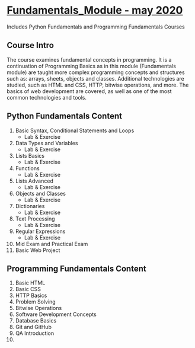 # [Fundamentals_Module - may 2020](https://softuni.bg/trainings/2833/python-fundamentals-may-2020)
Includes Python Fundamentals and Programming Fundamentals Courses

## Course Intro
The course examines fundamental concepts in programming. It is a continuation of Programming Basics as in this module (Fundamentals module) are taught more complex programming concepts and structures such as: arrays, sheets, objects and classes. Additional technologies are studied, such as HTML and CSS, HTTP, bitwise operations, and more. The basics of web development are covered, as well as one of the most common technologies and tools.

## Python Fundamentals Content
1. Basic Syntax, Conditional Statements and Loops
    - Lab & Exercise
2. Data Types and Variables
    - Lab & Exercise
3. Lists Basics
    - Lab & Exercise
4. Functions
    - Lab & Exercise
5. Lists Advanced
    - Lab & Exercise
6. Objects and Classes
    - Lab & Exercise
7. Dictionaries
    - Lab & Exercise
8. Text Processing
    - Lab & Exercise
9. Regular Expressions
    - Lab & Exercise
10. Mid Exam and Practical Exam
11. Basic Web Project

## Programming Fundamentals Content
1. Basic HTML
2. Basic CSS
3. HTTP Basics
4. Problem Solving
5. Bitwise Operations
6. Software Development Concepts
7. Database Basics
8. Git and GitHub
9. QA Introduction
10. 
